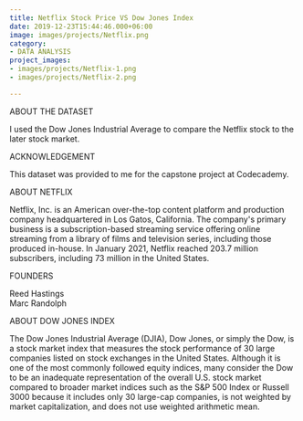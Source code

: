 ```yaml
---
title: Netflix Stock Price VS Dow Jones Index
date: 2019-12-23T15:44:46.000+06:00
image: images/projects/Netflix.png
category:
- DATA ANALYSIS
project_images:
- images/projects/Netflix-1.png
- images/projects/Netflix-2.png

---
```

ABOUT THE DATASET

I used the Dow Jones Industrial Average to compare the Netflix stock to the later stock market.

ACKNOWLEDGEMENT

This dataset was provided to me for the capstone project at Codecademy.

ABOUT NETFLIX

Netflix, Inc. is an American over-the-top content platform and production company headquartered in Los Gatos, California. The company's primary business is a subscription-based streaming service offering online streaming from a library of films and television series, including those produced in-house. In January 2021, Netflix reached 203.7 million subscribers, including 73 million in the United States.

FOUNDERS

Reed Hastings   
Marc Randolph

ABOUT DOW JONES INDEX

The Dow Jones Industrial Average (DJIA), Dow Jones, or simply the Dow, is a stock market index that measures the stock performance of 30 large companies listed on stock exchanges in the United States. Although it is one of the most commonly followed equity indices, many consider the Dow to be an inadequate representation of the overall U.S. stock market compared to broader market indices such as the S&P 500 Index or Russell 3000 because it includes only 30 large-cap companies, is not weighted by market capitalization, and does not use weighted arithmetic mean.